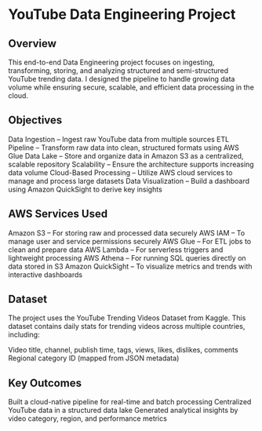 # YouTube Data Engineering Project

## Overview

This end-to-end Data Engineering project focuses on ingesting, transforming, storing, and analyzing structured and semi-structured YouTube trending data. I designed the pipeline to handle growing data volume while ensuring secure, scalable, and efficient data processing in the cloud.

## Objectives

Data Ingestion – Ingest raw YouTube data from multiple sources
ETL Pipeline – Transform raw data into clean, structured formats using AWS Glue
Data Lake – Store and organize data in Amazon S3 as a centralized, scalable repository
Scalability – Ensure the architecture supports increasing data volume
Cloud-Based Processing – Utilize AWS cloud services to manage and process large datasets
Data Visualization – Build a dashboard using Amazon QuickSight to derive key insights

## AWS Services Used

Amazon S3 – For storing raw and processed data securely
AWS IAM – To manage user and service permissions securely
AWS Glue – For ETL jobs to clean and prepare data
AWS Lambda – For serverless triggers and lightweight processing
AWS Athena – For running SQL queries directly on data stored in S3
Amazon QuickSight – To visualize metrics and trends with interactive dashboards

## Dataset

The project uses the YouTube Trending Videos Dataset from Kaggle. This dataset contains daily stats for trending videos across multiple countries, including:

Video title, channel, publish time, tags, views, likes, dislikes, comments
Regional category ID (mapped from JSON metadata)

## Key Outcomes

Built a cloud-native pipeline for real-time and batch processing
Centralized YouTube data in a structured data lake
Generated analytical insights by video category, region, and performance metrics
